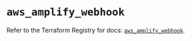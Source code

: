 # `aws_amplify_webhook`

Refer to the Terraform Registry for docs: [`aws_amplify_webhook`](https://registry.terraform.io/providers/hashicorp/aws/5.86.1/docs/resources/amplify_webhook).
